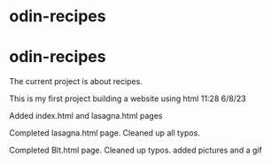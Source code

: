 # odin-recipes
# odin-recipes
The current project is about recipes.

This is my first project building a website using html 11:28 6/8/23

Added index.html and lasagna.html pages

Completed lasagna.html page. Cleaned up all typos.

Completed Blt.html page. Cleaned up typos. added pictures and a gif